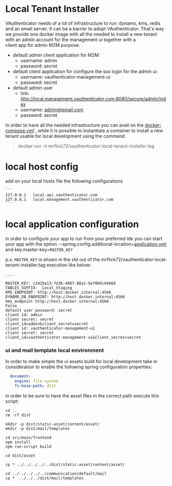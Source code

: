 # Local Tenant Installer

VAuthenticator needs of a lot of infrastructure to run: dynamo, kms, redis and an email server. It can be a barrier to adopt VAuthenticator.
That's way we provide one docker image with all the needed to install a new tenant with an admin account for the management ui together with a  
client app for admin M2M purpose.

- default admin client application for M2M:
    - username: admin
    - password: secret
- default client application for configure the sso login for the admin ui:
    - username: vauthenticator-management-ui
    - password: secret
- default admin user
    - link: http://local.management.vauthenticator.com:8080/secure/admin/index
    - username: admin@email.com
    - password: secret

In order to have all the needed infrastructure you can avail on the [docker-compose.yml](..%2Fdocker-compose.yml)`, while
it is possible to instantiate a container to install a new tenant usable for local development using the command: 

> docker run -it mrflick72/vauthenticator-local-tenant-installer:tag


# local host config

add on your local hosts file the following configurations

    ```
    127.0.0.1   local.api.vauthenticator.com
    127.0.0.1   local.management.vauthenticator.com
    ```
# local application configuration

in order to configure your app to run from your preferred ide you can start your app with the option --spring.config.additional-location=[application.yml](..%2Fapplication.yml) 
and key.master-key=`MASTER_KEY`

p.s. `MASTER_KEY` is shown in the std out of the mrflick72/vauthenticator-local-tenant-installer:tag execution like below:

```shell
....

MASTER_KEY: c3415e13-7d3b-4807-88a1-5e7009c94668
TABLES_SUFFIX: _Local_Staging
KMS_ENDPOINT: http://host.docker.internal:4566
DYNAMO_DB_ENDPOINT: http://host.docker.internal:4566
kms_endpoint http://host.docker.internal:4566
False
default user password: secret
client id: admin
client secret: secret
client_id=admin&client_secret=secret
client id: vauthenticator-management-ui
client secret: secret
client_id=vauthenticator-management-ui&client_secret=secret

```
### ui and mail template local environment
In order to make simple the ui assets build for local development take in consideration to enable the following spring configuration properties:

```yaml
  document:
    engine: file-system
    fs-base-path: dist
```

in order to be sure to have the asset files in the correct path execute this script:

```shell
cd ..
rm -rf dist

mkdir -p dist/static-asset/content/asset/
mkdir -p dist/mail/templates

cd src/main/frontend
npm install
npm run-script build

cd dist/asset

cp * ../../../../../dist/static-asset/content/asset/

cd ../../../../../communication/default/mail 
cp *  ../../../dist/mail/templates
```
